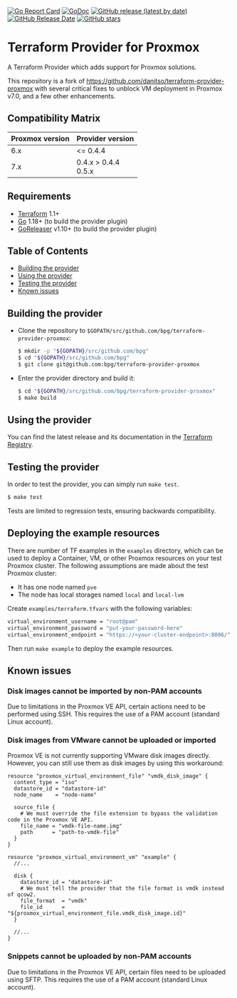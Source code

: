 [![Go Report Card](https://goreportcard.com/badge/github.com/bpg/terraform-provider-proxmox)](https://goreportcard.com/report/github.com/bpg/terraform-provider-proxmox)
[![GoDoc](https://godoc.org/github.com/bpg/terraform-provider-proxmox?status.svg)](http://godoc.org/github.com/bpg/terraform-provider-proxmox)
[![GitHub release (latest by date)](https://img.shields.io/github/v/release/bpg/terraform-provider-proxmox)](https://github.com/bpg/terraform-provider-proxmox/releases/latest)
[![GitHub Release Date](https://img.shields.io/github/release-date/bpg/terraform-provider-proxmox)](https://github.com/bpg/terraform-provider-proxmox/releases/latest)
[![GitHub stars](https://img.shields.io/github/stars/bpg/terraform-provider-proxmox)](https://github.com/bpg/terraform-provider-proxmox/stargazers)

# Terraform Provider for Proxmox
A Terraform Provider which adds support for Proxmox solutions.

This repository is a fork of https://github.com/danitso/terraform-provider-proxmox with several critical fixes to unblock
VM deployment in Proxmox v7.0, and a few other enhancements.

## Compatibility Matrix

| Proxmox version | Provider version         |
|-----------------|--------------------------|
| 6.x             | \<= 0.4.4                |
| 7.x             | 0.4.x \> 0.4.4 <br>0.5.x |

## Requirements
- [Terraform](https://www.terraform.io/downloads.html) 1.1+
- [Go](https://golang.org/doc/install) 1.18+ (to build the provider plugin)
- [GoReleaser](https://goreleaser.com/install/) v1.10+ (to build the provider plugin)

## Table of Contents
- [Building the provider](#building-the-provider)
- [Using the provider](#using-the-provider)
- [Testing the provider](#testing-the-provider)
- [Known issues](#known-issues)

## Building the provider
- Clone the repository to `$GOPATH/src/github.com/bpg/terraform-provider-proxmox`:

    ```sh
    $ mkdir -p "${GOPATH}/src/github.com/bpg"
    $ cd "${GOPATH}/src/github.com/bpg"
    $ git clone git@github.com:bpg/terraform-provider-proxmox
    ```

- Enter the provider directory and build it:

    ```sh
    $ cd "${GOPATH}/src/github.com/bpg/terraform-provider-proxmox"
    $ make build
    ```

## Using the provider
You can find the latest release and its documentation in the [Terraform Registry](https://registry.terraform.io/providers/bpg/proxmox/latest).

## Testing the provider
In order to test the provider, you can simply run `make test`.

```sh
$ make test
```

Tests are limited to regression tests, ensuring backwards compatibility.

## Deploying the example resources

There are number of TF examples in the `examples` directory, which can be used to deploy a Container, VM, or other Proxmox resources on your test Proxmox cluster.
The following assumptions are made about the test Proxmox cluster:
- It has one node named `pve`
- The node has local storages named `local` and `local-lvm`

Create `examples/terraform.tfvars` with the following variables:

```sh
virtual_environment_username = "root@pam"
virtual_environment_password = "put-your-password-here"
virtual_environment_endpoint = "https://<your-cluster-endpoint>:8006/"
```

Then run `make example` to deploy the example resources.



## Known issues

### Disk images cannot be imported by non-PAM accounts
Due to limitations in the Proxmox VE API, certain actions need to be performed using SSH. This requires the use of a PAM account (standard Linux account).

### Disk images from VMware cannot be uploaded or imported
Proxmox VE is not currently supporting VMware disk images directly. However, you can still use them as disk images by using this workaround:

```hcl
resource "proxmox_virtual_environment_file" "vmdk_disk_image" {
  content_type = "iso"
  datastore_id = "datastore-id"
  node_name    = "node-name"

  source_file {
    # We must override the file extension to bypass the validation code in the Proxmox VE API.
    file_name = "vmdk-file-name.img"
    path      = "path-to-vmdk-file"
  }
}

resource "proxmox_virtual_environment_vm" "example" {
  //...

  disk {
    datastore_id = "datastore-id"
    # We must tell the provider that the file format is vmdk instead of qcow2.
    file_format  = "vmdk"
    file_id      = "${proxmox_virtual_environment_file.vmdk_disk_image.id}"
  }

  //...
}
```

### Snippets cannot be uploaded by non-PAM accounts
Due to limitations in the Proxmox VE API, certain files need to be uploaded using SFTP. This requires the use of a PAM account (standard Linux account).

